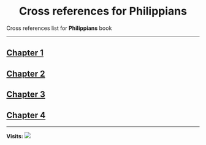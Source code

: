 <div align="center">
  <h1 id="readme">Cross references for <b>Philippians</b></h1>
</div>

Cross references list for **Philippians** book

---

## [Chapter 1](1.md)
## [Chapter 2](2.md)
## [Chapter 3](3.md)
## [Chapter 4](4.md)


---

**Visits:**
![](https://profile-counter.glitch.me/visitCounter_crossrefsChapterList79/count.svg)
